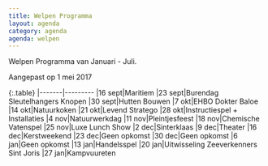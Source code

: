 ```yaml
---
title: Welpen Programma
layout: agenda
category: agenda
agenda: welpen
---
```


Welpen Programma van Januari - Juli.

Aangepast op 1 mei 2017

{:.table}
|-------|---------
|16 sept|Maritiem
|23 sept|Burendag Sleutelhangers Knopen
|30 sept|Hutten Bouwen
|7 okt|EHBO Dokter Baloe
|14 okt|Natuurkoken
|21 okt|Levend Stratego 
|28 okt|Instructiespel + Installaties
|4 nov|Natuurwerkdag
|11 nov|Pleintjesfeest
|18 nov|Chemische Vatenspel
|25 nov|Luxe Lunch Show
|2 dec|Sinterklaas
|9 dec|Theater
|16 dec|Kerstweekend
|23 dec|Geen opkomst
|30 dec|Geen opkomst
|6 jan|Geen opkomst
|13 jan|Handelsspel
|20 jan|Uitwisseling Zeeverkenners Sint Joris
|27 jan|Kampvuureten

